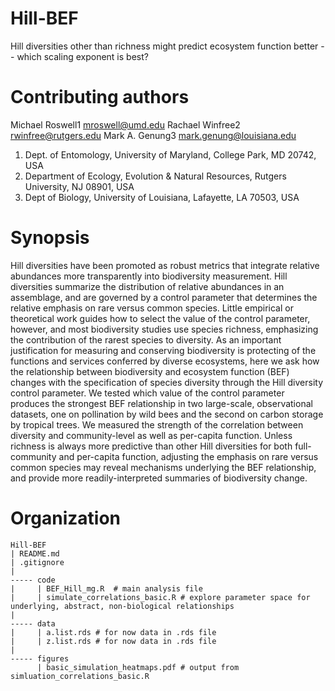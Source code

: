 # Hill-BEF

Hill diversities other than richness might predict ecosystem function better --
which scaling exponent is best?


# Contributing authors

Michael Roswell1 mroswell@umd.edu
Rachael Winfree2 rwinfree@rutgers.edu
Mark A. Genung3 mark.genung@louisiana.edu

1. Dept. of Entomology, University of Maryland, College Park, MD 20742, USA
1. Department of Ecology, Evolution & Natural Resources, Rutgers University, NJ
08901, USA
1. Dept of Biology, University of Louisiana, Lafayette, LA 70503, USA


# Synopsis 

Hill diversities have been promoted as robust metrics that integrate relative
abundances more transparently into biodiversity measurement. Hill diversities
summarize the distribution of relative abundances in an assemblage, and are
governed by a control parameter that determines the relative emphasis on rare
versus common species. Little empirical or theoretical work guides how to select
the value of the control parameter, however, and most biodiversity studies use
species richness, emphasizing the contribution of the rarest species to
diversity. As an important justification for measuring and conserving
biodiversity is protecting of the functions and services conferred by diverse
ecosystems, here we ask how the relationship between biodiversity and ecosystem
function (BEF) changes with the specification of species diversity through the
Hill diversity control parameter. We tested which value of the control parameter
produces the strongest BEF relationship in two large-scale, observational
datasets, one on pollination by wild bees and the second on carbon storage by
tropical trees. We measured the strength of the correlation between diversity
and community-level as well as per-capita function. Unless richness is always
more predictive than other Hill diversities for both full-community and
per-capita function, adjusting the emphasis on rare versus common species may
reveal mechanisms underlying the BEF relationship, and provide more
readily-interpreted summaries of biodiversity change.

# Organization
```
Hill-BEF
| README.md
| .gitignore
|
----- code
|     | BEF_Hill_mg.R  # main analysis file
|     | simulate_correlations_basic.R # explore parameter space for underlying, abstract, non-biological relationships
| 
----- data
|     | a.list.rds # for now data in .rds file
|     | z.list.rds # for now data in .rds file
|
----- figures
      | basic_simulation_heatmaps.pdf # output from simluation_correlations_basic.R
```



